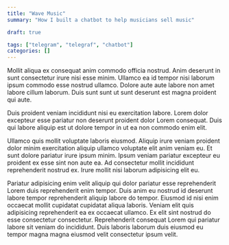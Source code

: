 ```yaml
---
title: "Wave Music"
summary: "How I built a chatbot to help musicians sell music"

draft: true

tags: ["telegram", "telegraf", "chatbot"]
categories: []
---
```


Mollit aliqua ex consequat anim commodo officia nostrud. Anim deserunt in sunt consectetur irure nisi esse minim. Ullamco ea id tempor nisi laborum ipsum commodo esse nostrud ullamco. Dolore aute aute labore non amet labore cillum laborum. Duis sunt sunt ut sunt deserunt est magna proident qui aute.

Duis proident veniam incididunt nisi eu exercitation labore. Lorem dolor excepteur esse pariatur non deserunt proident dolor Lorem consequat. Duis qui labore aliquip est ut dolore tempor in ut ea non commodo enim elit.

Ullamco quis mollit voluptate laboris eiusmod. Aliquip irure veniam proident dolor minim exercitation aliquip ullamco voluptate elit anim veniam eu. Et sunt dolore pariatur irure ipsum minim. Ipsum veniam pariatur excepteur eu proident ex esse sint non aute ea. Ad consectetur mollit incididunt reprehenderit nostrud ex. Irure mollit nisi laborum adipisicing elit eu.

Pariatur adipisicing enim velit aliquip qui dolor pariatur esse reprehenderit Lorem duis reprehenderit enim tempor. Duis anim eu nostrud id deserunt labore tempor reprehenderit aliquip labore do tempor. Eiusmod id nisi enim occaecat mollit cupidatat cupidatat aliqua laboris. Veniam elit quis adipisicing reprehenderit ea ex occaecat ullamco. Ex elit sint nostrud do esse consectetur consectetur. Reprehenderit consequat Lorem qui pariatur labore sit veniam do incididunt. Duis laboris laborum duis eiusmod eu tempor magna magna eiusmod velit consectetur ipsum velit.
